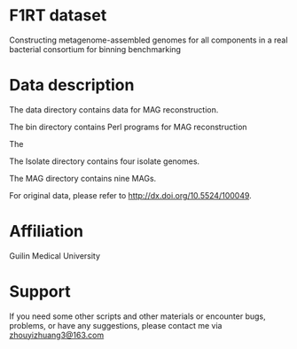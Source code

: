 # F1RT dataset
Constructing metagenome-assembled genomes for all components in a real bacterial consortium for binning benchmarking

# Data description

The data directory contains data for MAG reconstruction.

The bin directory contains Perl programs for MAG reconstruction

The 

The Isolate directory contains four isolate genomes.

The MAG directory contains nine MAGs.

For original data, please refer to http://dx.doi.org/10.5524/100049.

# Affiliation
Guilin Medical University

# Support
If you need some other scripts and other materials or encounter bugs, problems, or have any suggestions, please contact me via zhouyizhuang3@163.com
